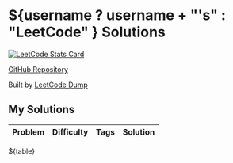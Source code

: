 # ${username ? username + "'s" : "LeetCode" } Solutions

[![LeetCode Stats Card](https://leetcode.card.workers.dev/${username}?theme=unicorn&font=milonga)](https://leetcode.com/${username}/)

[GitHub Repository](https://github.com/JacobLinCool/LeetCode-Solutions)

Built by [LeetCode Dump](https://github.com/JacobLinCool/LeetCode-Dump)

## My Solutions

| Problem | Difficulty | Tags | Solution |
| ------- | ---------- | ---- | -------- |
${table}
